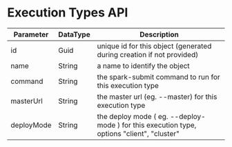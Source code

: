 # Execution Types API

Parameter             | DataType | Description
----------------------|----------|------------------------------------------------------------
id                    | Guid     | unique id for this object (generated during creation if not provided)
name                  | String   | a name to identify the object
command               | String   | the spark-submit command to run for this execution type
masterUrl             | String   | the master url (eg.  --master) for this execution type
deployMode            | String   | the deploy mode ( eg. --deploy-mode ) for this execution type, options "client", "cluster"

